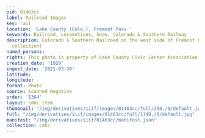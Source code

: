 ```yaml
---
pid: 01463cc
label: Railroad Images
key: rail
location: 'Lake County (Colo.), Fremont Pass '
keywords: Railroad, Locomotives, Snow, Colorado & Southern Railway
description: Colorado & Southern Railroad on the west side of Fremont Pass, 1929 (Gribble
  collection)
named_persons: 
rights: This photo is property of Lake County Civic Center Association.
creation_date: '1929'
ingest_date: '2021-03-30'
latitude: 
longitude: 
format: Photo
source: Scanned Negative
order: '1364'
layout: cmhc_item
thumbnail: "/img/derivatives/iiif/images/01463cc/full/250,/0/default.jpg"
full: "/img/derivatives/iiif/images/01463cc/full/1140,/0/default.jpg"
manifest: "/img/derivatives/iiif/01463cc/manifest.json"
collection: cmhc
---
```

